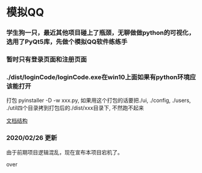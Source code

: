 # 模拟QQ
### 学生狗一只，最近其他项目碰上了瓶颈，无聊做做python的可视化，选用了PyQt5库，先做个模拟QQ软件练练手
### 暂时只有登录页面和注册页面
### ./dist/loginCode/loginCode.exe在win10上面如果有python环境应该能打开



打包 pyinstaller -D -w xxx.py, 如果用这个打包的话要把./ui, ./config, ./users, ./util四个目录拷到打包后的./dist/xxx目录下, 不然跑不起来

[文档结构](./construction.md)

### 2020/02/26 更新

由于前期项目逻辑混乱，现在宣布本项目宕机了。

over